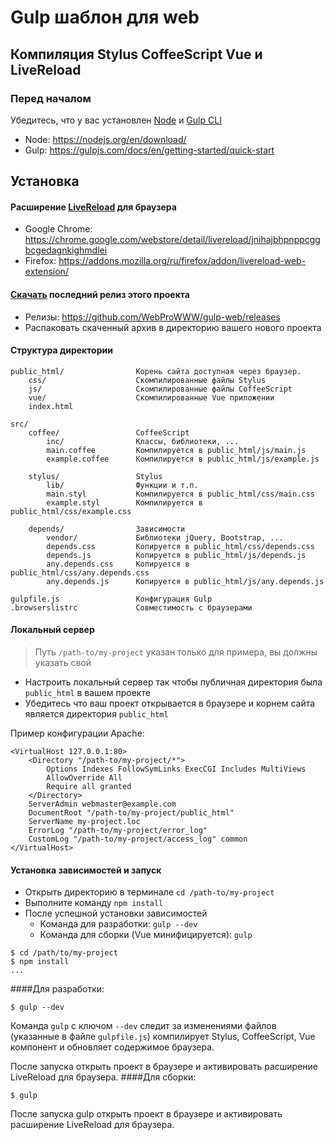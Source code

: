 
# Gulp шаблон для web
## Компиляция Stylus CoffeeScript Vue и LiveReload
### Перед началом

Убедитесь, что у вас установлен
<a href="https://nodejs.org/en/download/" target="_blank">Node</a>
и
<a href="https://gulpjs.com/docs/en/getting-started/quick-start" target="_blank">Gulp CLI</a>

- Node: https://nodejs.org/en/download/
- Gulp: https://gulpjs.com/docs/en/getting-started/quick-start

## Установка

#### Расширение <a href="http://livereload.com" target="_blank">LiveReload</a> для браузера
- Google Chrome: https://chrome.google.com/webstore/detail/livereload/jnihajbhpnppcggbcgedagnkighmdlei
- Firefox: https://addons.mozilla.org/ru/firefox/addon/livereload-web-extension/

#### <a href="https://github.com/WebProWWW/gulp-web/archive/v5.0.1.zip" target="_blank">Скачать</a> последний релиз этого проекта
- Релизы: https://github.com/WebProWWW/gulp-web/releases
- Распаковать скаченный архив в директорию вашего нового проекта

#### Структура директории

```
public_html/                Корень сайта доступная через браузер.
    css/                    Скомпилированные файлы Stylus
    js/                     Скомпилированные файлы CoffeeScript
    vue/                    Скомпилированные Vue приложении 
    index.html              

src/
    coffee/                 CoffeeScript
        inc/                Классы, библиотеки, ...
        main.coffee         Компилируется в public_html/js/main.js
        example.coffee      Компилируется в public_html/js/example.js                        

    stylus/                 Stylus
        lib/                Функции и т.п.
        main.styl           Компилируется в public_html/css/main.css
        example.styl        Компилируется в public_html/css/example.css

    depends/                Зависимости
        vendor/             Библиотеки jQuery, Bootstrap, ...
        depends.css         Копируется в public_html/css/depends.css
        depends.js          Копируется в public_html/js/depends.js
        any.depends.css     Копируется в public_html/css/any.depends.css
        any.depends.js      Копируется в public_html/js/any.depends.js

gulpfile.js                 Конфигурация Gulp
.browserslistrc             Совместимость с браузерами
```

#### Локальный сервер
> Путь `/path-to/my-project` указан только для примера, вы должны указать свой
- Настроить локальный сервер так чтобы публичная директория была `public_html` в вашем проекте
- Убедитесь что ваш проект открывается в браузере и корнем сайта является директория `public_html`

Пример конфигурации Apache:
```ApacheConf
<VirtualHost 127.0.0.1:80>
    <Directory "/path-to/my-project/*">
        Options Indexes FollowSymLinks ExecCGI Includes MultiViews
        AllowOverride All
        Require all granted
    </Directory>
    ServerAdmin webmaster@example.com
    DocumentRoot "/path-to/my-project/public_html"
    ServerName my-project.loc
    ErrorLog "/path-to/my-project/error_log"
    CustomLog "/path-to/my-project/access_log" common
</VirtualHost>
```

#### Установка зависимостей и запуск

- Открыть директорию в терминале `cd /path-to/my-project`
- Выполните команду `npm install`
- После успешной установки зависимостей
    - Команда для разработки: `gulp --dev`
    - Команда для сборки (Vue минифицируется): `gulp`

```Shell
$ cd /path/to/my-project
$ npm install
...
```
####Для разработки:
```Shell
$ gulp --dev
```
Команда `gulp` с ключом `--dev` следит за изменениями файлов (указанные в файле `gulpfile.js`) компилирует Stylus, CoffeeScript, Vue компонент и обновляет содержимое браузера.

После запуска открыть проект в браузере и активировать расширение LiveReload для браузера.
####Для сборки:
```Shell
$ gulp
```

После запуска gulp открыть проект в браузере и активировать расширение LiveReload для браузера.